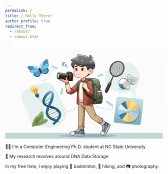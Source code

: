 ```yaml
---
permalink: /
title: 👋 Hello There!
author_profile: true
redirect_from: 
  - /about/
  - /about.html
---
```


![Image Description](../images/home.jpeg)

👨‍🎓 I'm a Computer Engineering Ph.D. student at NC State University

🧬 My research revolves around DNA Data Storage

In my free time, I enjoy playing 🏸 badminton, 🥾 hiking, and 📷 photography.

